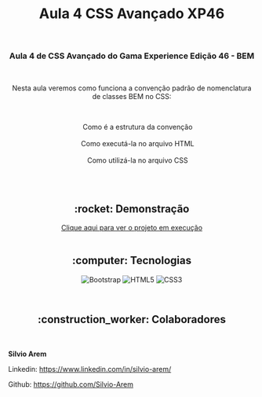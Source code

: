 <h1 align="center">Aula 4 CSS Avançado XP46</h1>

<br>

<h3 align="center">Aula 4 de CSS Avançado do Gama Experience Edição 46 - BEM</h3>

<br>

<p align="center">Nesta aula veremos como funciona a convenção padrão de nomenclatura de classes BEM no CSS:</p><br>
<ul style= "text-align: center; list-style-type: none">
    <li> Como é a estrutura da convenção</li><br>
    <li> Como executá-la no arquivo HTML</li><br>
    <li> Como utilizá-la no arquivo CSS</li><br>
</ul>

<br>

<h2 align="center">:rocket: Demonstração</h2>

<div align="center"> 
  <a href="https://silvio-arem.github.io/aula-4-css-avancado-BEM/">Clique aqui para ver o projeto em execução</a>
</div>
<br>

<h2 align="center">:computer: Tecnologias</h2>
<div align="center">

  ![Bootstrap](https://img.shields.io/badge/Bootstrap-563D7C?style=for-the-badge&logo=bootstrap&logoColor=white) 
  ![HTML5](https://img.shields.io/badge/HTML5-E34F26?style=for-the-badge&logo=html5&logoColor=white) 
  ![CSS3](https://img.shields.io/badge/CSS3-1572B6?style=for-the-badge&logo=css3&logoColor=white) 
  
</div>
<br>
<h2 align="center">:construction_worker: Colaboradores</h2>


<br>

**Silvio Arem**

Linkedin: https://www.linkedin.com/in/silvio-arem/

Github: https://github.com/Silvio-Arem
